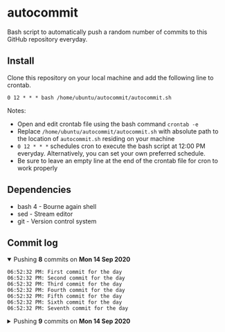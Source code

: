 # autocommit

Bash script to automatically push a random number of commits to this GitHub repository everyday.

## Install

Clone this repository on your local machine and add the following line to crontab.
```
0 12 * * * bash /home/ubuntu/autocommit/autocommit.sh
```

Notes:
- Open and edit crontab file using the bash command `crontab -e`
- Replace `/home/ubuntu/autocommit/autocommit.sh` with absolute path to the location of `autocommit.sh` residing on your machine
- `0 12 * * *` schedules cron to execute the bash script at 12:00 PM everyday. Alternatively, you can set your own preferred schedule.
- Be sure to leave an empty line at the end of the crontab file for cron to work properly

## Dependencies

- bash 4 - Bourne again shell
- sed - Stream editor
- git - Version control system

## Commit log

<details open>
    <summary>Pushing <b>8</b> commits on <b>Mon 14 Sep 2020</b></summary>

    06:52:32 PM: First commit for the day
    06:52:32 PM: Second commit for the day
    06:52:32 PM: Third commit for the day
    06:52:32 PM: Fourth commit for the day
    06:52:32 PM: Fifth commit for the day
    06:52:32 PM: Sixth commit for the day
    06:52:32 PM: Seventh commit for the day
</details>

<details>
    <summary>Pushing <b>9</b> commits on <b>Mon 14 Sep 2020</b></summary>

    06:40:01 PM: First commit for the day
    06:40:01 PM: Second commit for the day
    06:40:01 PM: Third commit for the day
    06:40:01 PM: Fourth commit for the day
    06:40:01 PM: Fifth commit for the day
    06:40:01 PM: Sixth commit for the day
    06:40:01 PM: Seventh commit for the day
    06:40:01 PM: Eighth commit for the day
    06:40:01 PM: Ninth commit for the day
</details>
